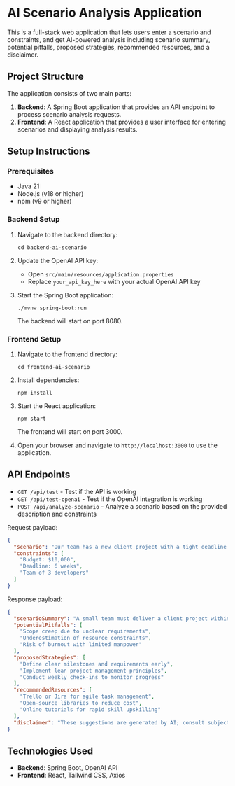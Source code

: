 # AI Scenario Analysis Application

This is a full-stack web application that lets users enter a scenario and constraints, and get AI-powered analysis including scenario summary, potential pitfalls, proposed strategies, recommended resources, and a disclaimer.

## Project Structure

The application consists of two main parts:

1. **Backend**: A Spring Boot application that provides an API endpoint to process scenario analysis requests.
2. **Frontend**: A React application that provides a user interface for entering scenarios and displaying analysis results.

## Setup Instructions

### Prerequisites

- Java 21
- Node.js (v18 or higher)
- npm (v9 or higher)

### Backend Setup

1. Navigate to the backend directory:
   ```
   cd backend-ai-scenario
   ```

2. Update the OpenAI API key:
   - Open `src/main/resources/application.properties`
   - Replace `your_api_key_here` with your actual OpenAI API key

3. Start the Spring Boot application:
   ```
   ./mvnw spring-boot:run
   ```
   The backend will start on port 8080.

### Frontend Setup

1. Navigate to the frontend directory:
   ```
   cd frontend-ai-scenario
   ```

2. Install dependencies:
   ```
   npm install
   ```

3. Start the React application:
   ```
   npm start
   ```
   The frontend will start on port 3000.

4. Open your browser and navigate to `http://localhost:3000` to use the application.

## API Endpoints

- `GET /api/test` - Test if the API is working
- `GET /api/test-openai` - Test if the OpenAI integration is working
- `POST /api/analyze-scenario` - Analyze a scenario based on the provided description and constraints

Request payload:
```json
{
  "scenario": "Our team has a new client project with a tight deadline and limited budget.",
  "constraints": [
    "Budget: $10,000",
    "Deadline: 6 weeks",
    "Team of 3 developers"
  ]
}
```

Response payload:
```json
{
  "scenarioSummary": "A small team must deliver a client project within 6 weeks on a $10,000 budget.",
  "potentialPitfalls": [
    "Scope creep due to unclear requirements",
    "Underestimation of resource constraints",
    "Risk of burnout with limited manpower"
  ],
  "proposedStrategies": [
    "Define clear milestones and requirements early",
    "Implement lean project management principles",
    "Conduct weekly check-ins to monitor progress"
  ],
  "recommendedResources": [
    "Trello or Jira for agile task management",
    "Open-source libraries to reduce cost",
    "Online tutorials for rapid skill upskilling"
  ],
  "disclaimer": "These suggestions are generated by AI; consult subject matter experts for tailored guidance."
}
```

## Technologies Used

- **Backend**: Spring Boot, OpenAI API
- **Frontend**: React, Tailwind CSS, Axios 